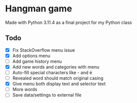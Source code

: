 # Hangman game

Made with Python 3.11.4 as a final project for my Python class

## Todo

-   [x] Fix StackOverflow menu issue
-   [x] Add options menu
-   [ ] Add game history menu
-   [x] Add new words and categories with menu
-   [ ] Auto-fill special characters like - and é
-   [ ] Revealed word should match original casing
-   [x] Give menu both display text and selector text
-   [ ] More words
-   [ ] Save data/settings to external file
